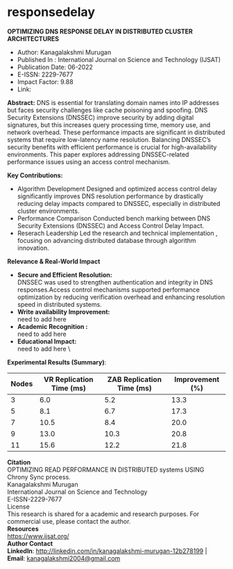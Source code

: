 # responsedelay
**OPTIMIZING DNS RESPONSE DELAY IN DISTRIBUTED CLUSTER ARCHITECTURES**  
* Author: Kanagalakshmi Murugan
* Published In : International Journal on Science and Technology (IJSAT)
* Publication Date: 06-2022
* E-ISSN: 2229-7677
* Impact Factor: 9.88
* Link:

**Abstract:**
DNS is essential for translating domain names into IP addresses but faces security challenges like cache poisoning and spoofing. DNS Security Extensions (DNSSEC) improve security by adding digital signatures, but this increases query processing time, memory use, and network overhead. These performance impacts are significant in distributed systems that require low-latency name resolution. Balancing DNSSEC’s security benefits with efficient performance is crucial for high-availability environments. This paper explores addressing DNSSEC-related performance issues using an access control mechanism.

**Key Contributions:**
* Algorithm Development
  Designed and optimized access control delay significantly improves DNS resolution performance by drastically reducing delay impacts compared to DNSSEC, especially in distributed cluster environments.
* Performance Comparison
  Conducted bench marking between DNS Security Extensions (DNSSEC) and Access Control Delay Impact.
* Reserach Leadership
  Led the research and technical implementation , focusing on advancing distributed database through algorithm innovation.

**Relevance & Real-World Impact**

* **Secure and Efficient Resolution:**\
    DNSSEC was used to strengthen authentication and integrity in DNS responses.Access control mechanisms supported performance optimization by reducing verification overhead and enhancing resolution speed in distributed systems.
* **Write availability Improvement:** \
    need to add here
* **Academic Recognition :** \
    need to add here
* **Educational Impact:** \
    need to add here \

**Experimental Results (Summary)**:

  | Nodes | VR Replication Time (ms) | ZAB Replication Time (ms) | Improvement (%) |
  |-------|--------------------------| --------------------------| ----------------|
  | 3     | 6.0                      | 5.2                       | 13.3            |
  | 5     | 8.1                      | 6.7                       | 17.3            |
  | 7     | 10.5                     | 8.4                       | 20.0            |
  | 9     | 13.0                     | 10.3                      | 20.8            |
  | 11    | 15.6                     | 12.2                      | 21.8            |

**Citation** \
OPTIMIZING READ PERFORMANCE IN DISTRIBUTED systems USING Chrony Sync process. \
Kanagalakshmi Murugan \
International Journal on Science and Technology \
E-ISSN-2229-7677 \
License \
This research is shared for a academic and research purposes. For commercial use, please contact the author.\
**Resources** \
https://www.ijsat.org/ \
**Author Contact** \
**LinkedIn**: http://linkedin.com/in/kanagalakshmi-murugan-12b278199 | **Email**: kanagalakshmi2004@gmail.com
